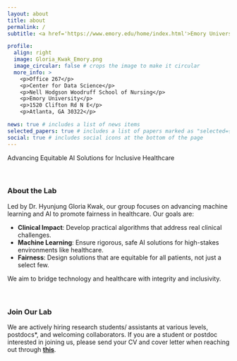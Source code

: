```yaml
---
layout: about
title: about
permalink: /
subtitle: <a href='https://www.emory.edu/home/index.html'>Emory University</a>. Atlanta, GA

profile:
  align: right
  image: Gloria_Kwak_Emory.png
  image_circular: false # crops the image to make it circular
  more_info: >
    <p>Office 267</p>
    <p>Center for Data Science</p>
    <p>Nell Hodgson Woodruff School of Nursing</p>
    <p>Emory University</p>
    <p>1520 Clifton Rd N E</p>
    <p>Atlanta, GA 30322</p>

news: true # includes a list of news items
selected_papers: true # includes a list of papers marked as "selected={true}"
social: true # includes social icons at the bottom of the page
---
```


Advancing Equitable AI Solutions for Inclusive Healthcare
<br><br><br>

### About the Lab
Led by Dr. Hyunjung Gloria Kwak, our group focuses on advancing machine learning and AI to promote fairness in healthcare. Our goals are:

- **Clinical Impact**: Develop practical algorithms that address real clinical challenges.
- **Machine Learning**: Ensure rigorous, safe AI solutions for high-stakes environments like healthcare.
- **Fairness**: Design solutions that are equitable for all patients, not just a select few.

We aim to bridge technology and healthcare with integrity and inclusivity.
<br><br><br>

### Join Our Lab
We are actively hiring research students/ assistants at various levels, postdocs*, and welcoming collaborators. If you are a student or postdoc interested in joining us, please send your CV and cover letter when reaching out through <a href='mailto:hkwak30@emory.edu'>**this**</a>.

<!--
Write your biography here. Tell the world about yourself. Link to your favorite [subreddit](http://reddit.com). You can put a picture in, too. The code is already in, just name your picture `prof_pic.jpg` and put it in the `img/` folder.

Put your address / P.O. box / other info right below your picture. You can also disable any of these elements by editing `profile` property of the YAML header of your `_pages/about.md`. Edit `_bibliography/papers.bib` and Jekyll will render your [publications page](/al-folio/publications/) automatically.

Link to your social media connections, too. This theme is set up to use [Font Awesome icons](https://fontawesome.com/) and [Academicons](https://jpswalsh.github.io/academicons/), like the ones below. Add your Facebook, Twitter, LinkedIn, Google Scholar, or just disable all of them.
-->